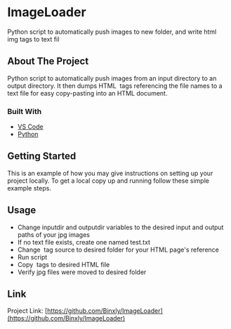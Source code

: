 # ImageLoader
Python script to automatically push images to new folder, and write html img tags to text fil
<!-- ABOUT THE PROJECT -->
## About The Project

Python script to automatically push images from an input directory to an output directory.
It then dumps HTML <img> tags referencing the file names to a text file for easy copy-pasting into an HTML document.

### Built With

* [VS Code](https://code.visualstudio.com/)
* [Python](https://marketplace.visualstudio.com/items?itemName=ms-python.python)

<!-- GETTING STARTED -->
## Getting Started

This is an example of how you may give instructions on setting up your project locally.
To get a local copy up and running follow these simple example steps.


<!-- USAGE -->
## Usage

* Change inputdir and outputdir variables to the desired input and output paths of your jpg images
* If no text file exists, create one named test.txt
* Change <img> tag source to desired folder for your HTML page's reference
* Run script
* Copy <img> tags to desired HTML file
* Verify jpg files were moved to desired folder

<!-- CONTACT -->
## Link

Project Link: [https://github.com/Binxly/ImageLoader](https://github.com/Binxly/ImageLoader)
